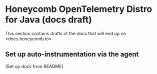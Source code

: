 # Honeycomb OpenTelemetry Distro for Java (docs draft)

This section contains drafts of the docs that will end up on <docs.honeycomb.io>

## Set up auto-instrumentation via the agent

(Set up docs from README)
